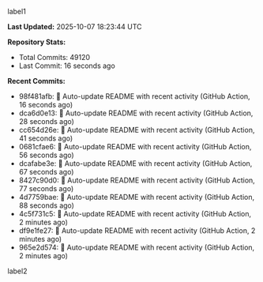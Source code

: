 
label1 
<!-- ACTIVITY_START -->
**Last Updated:** 2025-10-07 18:23:44 UTC

**Repository Stats:**
- Total Commits: 49120
- Last Commit: 16 seconds ago

**Recent Commits:**
- 98f481afb: 🤖 Auto-update README with recent activity (GitHub Action, 16 seconds ago)
- dca6d0e13: 🤖 Auto-update README with recent activity (GitHub Action, 28 seconds ago)
- cc654d26e: 🤖 Auto-update README with recent activity (GitHub Action, 41 seconds ago)
- 0681cfae6: 🤖 Auto-update README with recent activity (GitHub Action, 56 seconds ago)
- dcafabe3e: 🤖 Auto-update README with recent activity (GitHub Action, 67 seconds ago)
- 8427c90d0: 🤖 Auto-update README with recent activity (GitHub Action, 77 seconds ago)
- 4d7759bae: 🤖 Auto-update README with recent activity (GitHub Action, 88 seconds ago)
- 4c5f731c5: 🤖 Auto-update README with recent activity (GitHub Action, 2 minutes ago)
- df9e1fe27: 🤖 Auto-update README with recent activity (GitHub Action, 2 minutes ago)
- 965e2d574: 🤖 Auto-update README with recent activity (GitHub Action, 2 minutes ago)
<!-- ACTIVITY_END -->

label2
